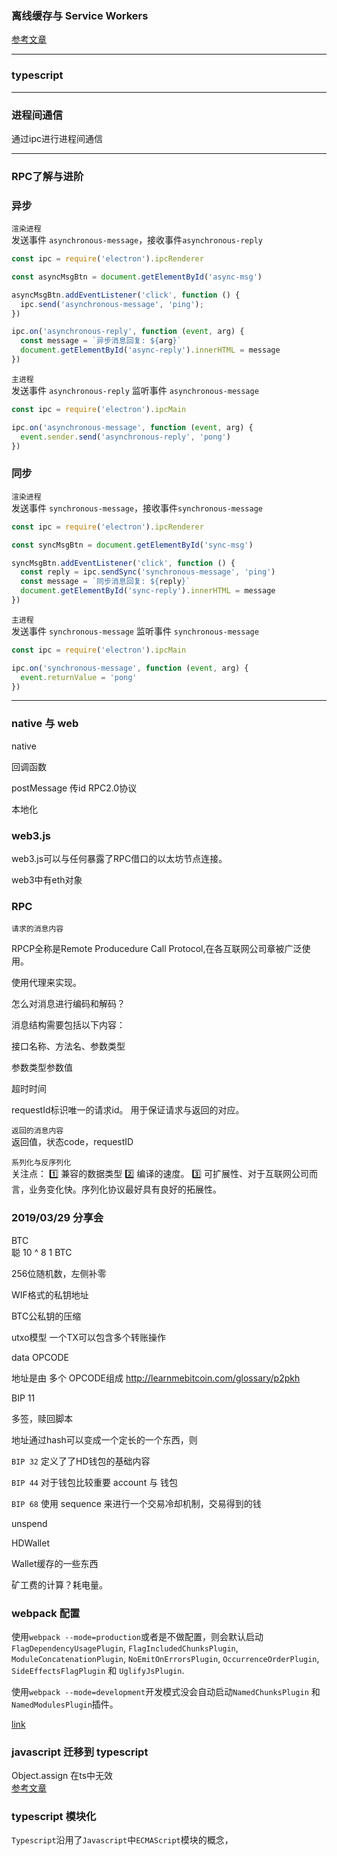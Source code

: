 ### 离线缓存与 Service Workers   
[参考文章](https://segmentfault.com/a/1190000008491458)   
___
### typescript 

___
### 进程间通信    
通过ipc进行进程间通信  

___
### RPC了解与进阶   

### 异步
`渲染进程`  
发送事件 `asynchronous-message`，接收事件`asynchronous-reply` 
```js
const ipc = require('electron').ipcRenderer

const asyncMsgBtn = document.getElementById('async-msg')

asyncMsgBtn.addEventListener('click', function () {
  ipc.send('asynchronous-message', 'ping');
})

ipc.on('asynchronous-reply', function (event, arg) {
  const message = `异步消息回复: ${arg}`
  document.getElementById('async-reply').innerHTML = message
})
```      


`主进程`  
发送事件 `asynchronous-reply`    监听事件 `asynchronous-message`   
```js
const ipc = require('electron').ipcMain

ipc.on('asynchronous-message', function (event, arg) {
  event.sender.send('asynchronous-reply', 'pong')
})
```

### 同步
`渲染进程`        
发送事件 `synchronous-message`，接收事件`synchronous-message` 
```js
const ipc = require('electron').ipcRenderer

const syncMsgBtn = document.getElementById('sync-msg')

syncMsgBtn.addEventListener('click', function () {
  const reply = ipc.sendSync('synchronous-message', 'ping')
  const message = `同步消息回复: ${reply}`
  document.getElementById('sync-reply').innerHTML = message
})
```   


`主进程`          
发送事件 `synchronous-message`   监听事件 `synchronous-message`   
```js
const ipc = require('electron').ipcMain

ipc.on('synchronous-message', function (event, arg) {
  event.returnValue = 'pong'
})
```

___

### native 与 web   

native 

回调函数   

postMessage   传id    RPC2.0协议    

本地化



### web3.js       
web3.js可以与任何暴露了RPC借口的以太坊节点连接。      

web3中有eth对象      


### RPC       
`请求的消息内容`        

RPCP全称是Remote Producedure Call Protocol,在各互联网公司章被广泛使用。      

使用代理来实现。   

怎么对消息进行编码和解码？   

消息结构需要包括以下内容：   

接口名称、方法名、参数类型  

参数类型参数值    

超时时间     

requestId标识唯一的请求id。   用于保证请求与返回的对应。      

`返回的消息内容`        
返回值，状态code，requestID      

`系列化与反序列化`     
关注点： 1️⃣ 兼容的数据类型 2️⃣ 编译的速度。    3️⃣ 可扩展性、对于互联网公司而言，业务变化快。序列化协议最好具有良好的拓展性。   


 

###  2019/03/29 分享会   

BTC     
聪 10 ^ 8 1 BTC 


256位随机数，左侧补零   

WIF格式的私钥地址   

BTC公私钥的压缩     

utxo模型    一个TX可以包含多个转账操作    

data OPCODE   

地址是由 多个  OPCODE组成
http://learnmebitcoin.com/glossary/p2pkh   

BIP 11  

多签，赎回脚本   

地址通过hash可以变成一个定长的一个东西，则     

`BIP 32`  定义了了HD钱包的基础内容     

`BIP 44` 对于钱包比较重要   account 与 钱包    

`BIP 68`   使用 sequence 来进行一个交易冷却机制，交易得到的钱      

unspend


HDWallet 

Wallet缓存的一些东西   

矿工费的计算？耗电量。     


### webpack 配置        

使用`webpack --mode=production`或者是不做配置，则会默认启动`FlagDependencyUsagePlugin`, `FlagIncludedChunksPlugin`, `ModuleConcatenationPlugin`, `NoEmitOnErrorsPlugin`, `OccurrenceOrderPlugin`, `SideEffectsFlagPlugin` 和 `UglifyJsPlugin`.        

使用`webpack --mode=development`开发模式没会自动启动`NamedChunksPlugin` 和 `NamedModulesPlugin`插件。      

[link](https://www.webpackjs.com/concepts/mode/)   


### javascript 迁移到 typescript   
Object.assign 在ts中无效          
[参考文章](https://stackoverflow.com/questions/38860161/using-typescript-and-object-assign-gives-me-an-error-property-assign-does-no)        



### typescript 模块化   

`Typescript`沿用了`Javascript`中`ECMAScript`模块的概念，

